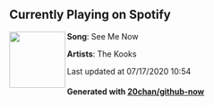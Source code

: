 ## Currently Playing on Spotify

[<img align="left" width="100" src="https://i.scdn.co/image/ab67616d00001e022bc58e4de7c41e84aeacee40">](https://open.spotify.com/album/6kqOHnshP4RMTUWKrhm6Sy)

**Song**: See Me Now

**Artists**: The Kooks

Last updated at 07/17/2020 10:54

#### Generated with [20chan/github-now](https://github.com/20chan/github-now)